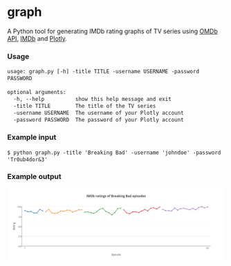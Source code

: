 # graph
A Python tool for generating IMDb rating graphs of TV series using [OMDb API](http://www.omdbapi.com), [IMDb](http://www.imdb.com) and [Plotly](https://plot.ly).

### Usage
```
usage: graph.py [-h] -title TITLE -username USERNAME -password PASSWORD

optional arguments:
  -h, --help          show this help message and exit
  -title TITLE        The title of the TV series
  -username USERNAME  The username of your Plotly account
  -password PASSWORD  The password of your Plotly account
```

### Example input
```
$ python graph.py -title 'Breaking Bad' -username 'johndoe' -password 'Tr0ub4dor&3'
```

### Example output
![Graph](graph.png)
